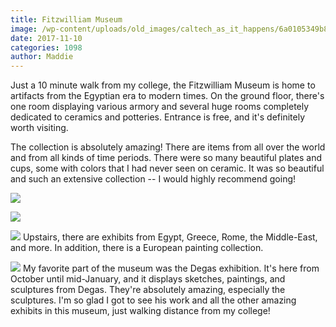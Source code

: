 ```yaml
---
title: Fitzwilliam Museum
image: /wp-content/uploads/old_images/caltech_as_it_happens/6a0105349b8251970b01b8d2b7d9c8970c.jpg
date: 2017-11-10
categories: 1098
author: Maddie
---
```


Just a 10 minute walk from my college, the Fitzwilliam Museum is home to artifacts from the Egyptian era to modern times. On the ground floor, there's one room displaying various armory and several huge rooms completely dedicated to ceramics and potteries. Entrance is free, and it's definitely worth visiting.

The collection is absolutely amazing! There are items from all over the world and from all kinds of time periods. There were so many beautiful plates and cups, some with colors that I had never seen on ceramic. It was so beautiful and such an extensive collection -- I would highly recommend going!


![](/old_images/caltech_as_it_happens/6a0105349b8251970b01bb09d09190970d.jpg)

![](/old_images/caltech_as_it_happens/6a0105349b8251970b01b7c92d6c77970b.jpg)

![](/old_images/caltech_as_it_happens/6a0105349b8251970b01bb09d0919d970d.jpg)
Upstairs, there are exhibits from Egypt, Greece, Rome, the Middle-East, and more. In addition, there is a European painting collection.


![](/old_images/caltech_as_it_happens/6a0105349b8251970b01bb09d0918c970d.jpg)
My favorite part of the museum was the Degas exhibition. It's here from October until mid-January, and it displays sketches, paintings, and sculptures from Degas. They're absolutely amazing, especially the sculptures. I'm so glad I got to see his work and all the other amazing exhibits in this museum, just walking distance from my college!
